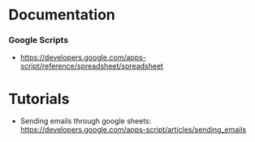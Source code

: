 

<h1>Documentation</h1>

<h3>Google Scripts</h3>

- https://developers.google.com/apps-script/reference/spreadsheet/spreadsheet

<h1>Tutorials</h1>

- Sending emails through google sheets: https://developers.google.com/apps-script/articles/sending_emails